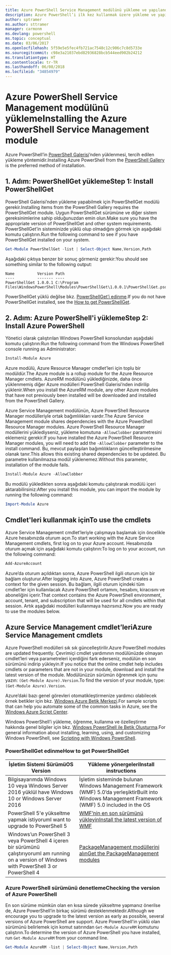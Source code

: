 ```yaml
---
title: Azure PowerShell Service Management modülünü yükleme ve yapılandırma | Microsoft Docs
description: Azure PowerShell’i ilk kez kullanmak üzere yükleme ve yapılandırma.
author: sptramer
ms.author: sttramer
manager: carmonm
ms.devlang: powershell
ms.topic: conceptual
ms.date: 03/06/2017
ms.openlocfilehash: 5f59e5e5fec4fb721ac7548c12c906c7c8d5733e
ms.sourcegitcommit: c98e3a21037ebd82936828bcb544eed902b24212
ms.translationtype: HT
ms.contentlocale: tr-TR
ms.lasthandoff: 06/08/2018
ms.locfileid: "34854979"
---
```

# <a name="installing-the-azure-powershell-service-management-module"></a><span data-ttu-id="cc2ab-103">Azure PowerShell Service Management modülünü yükleme</span><span class="sxs-lookup"><span data-stu-id="cc2ab-103">Installing the Azure PowerShell Service Management module</span></span>

<span data-ttu-id="cc2ab-104">Azure PowerShell’in [PowerShell Galerisi](https://www.powershellgallery.com/)’nden yüklenmesi, tercih edilen yükleme yöntemidir.</span><span class="sxs-lookup"><span data-stu-id="cc2ab-104">Installing Azure PowerShell from the [PowerShell Gallery](https://www.powershellgallery.com/) is the preferred method of installation.</span></span>

## <a name="step-1-install-powershellget"></a><span data-ttu-id="cc2ab-105">1. Adım: PowerShellGet yükleme</span><span class="sxs-lookup"><span data-stu-id="cc2ab-105">Step 1: Install PowerShellGet</span></span>

<span data-ttu-id="cc2ab-106">PowerShell Galerisi’nden yükleme yapabilmek için PowerShellGet modülü gerekir.</span><span class="sxs-lookup"><span data-stu-id="cc2ab-106">Installing items from the PowerShell Gallery requires the PowerShellGet module.</span></span> <span data-ttu-id="cc2ab-107">Uygun PowerShellGet sürümüne ve diğer sistem gereksinimlerine sahip olduğunuzdan emin olun.</span><span class="sxs-lookup"><span data-stu-id="cc2ab-107">Make sure you have the appropriate version of PowerShellGet and other system requirements.</span></span> <span data-ttu-id="cc2ab-108">PowerShellGet’in sisteminizde yüklü olup olmadığını görmek için aşağıdaki komutu çalıştırın.</span><span class="sxs-lookup"><span data-stu-id="cc2ab-108">Run the following command to see if you have PowerShellGet installed on your system.</span></span>

```powershell
Get-Module PowerShellGet -list | Select-Object Name,Version,Path
```

<span data-ttu-id="cc2ab-109">Aşağıdaki çıktıya benzer bir sonuç görmeniz gerekir:</span><span class="sxs-lookup"><span data-stu-id="cc2ab-109">You should see something similar to the following output:</span></span>

```
Name          Version Path
----          ------- ----
PowerShellGet 1.0.0.1 C:\Program Files\WindowsPowerShell\Modules\PowerShellGet\1.0.0.1\PowerShellGet.psd1
```

<span data-ttu-id="cc2ab-110">PowerShellGet yüklü değilse bkz. [PowerShellGet’i edinme](#how-to-get-powershellget).</span><span class="sxs-lookup"><span data-stu-id="cc2ab-110">If you do not have PowerShellGet installed, see the [How to get PowerShellGet](#how-to-get-powershellget).</span></span>

## <a name="step-2-install-azure-powershell"></a><span data-ttu-id="cc2ab-111">2. Adım: Azure PowerShell'i yükleme</span><span class="sxs-lookup"><span data-stu-id="cc2ab-111">Step 2: Install Azure PowerShell</span></span>

<span data-ttu-id="cc2ab-112">Yönetici olarak çalıştırılan Windows PowerShell konsolundan aşağıdaki komutu çalıştırın:</span><span class="sxs-lookup"><span data-stu-id="cc2ab-112">Run the following command from the Windows PowerShell console running as Administrator:</span></span>

```powershell
Install-Module Azure
```

<span data-ttu-id="cc2ab-113">Azure modülü, Azure Resource Manager cmdlet’leri için toplu bir modüldür.</span><span class="sxs-lookup"><span data-stu-id="cc2ab-113">The Azure module is a rollup module for the Azure Resource Manager cmdlets.</span></span> <span data-ttu-id="cc2ab-114">AzureRM modülünü yüklediğinizde, daha önce yüklenmemiş diğer Azure modülleri PowerShell Galerisi’nden indirilip yüklenir.</span><span class="sxs-lookup"><span data-stu-id="cc2ab-114">When you install the AzureRM module, any other Azure modules that have not previously been installed will be downloaded and installed from the PowerShell Gallery.</span></span>

<span data-ttu-id="cc2ab-115">Azure Service Management modülünün, Azure PowerShell Resource Manager modülleriyle ortak bağımlılıkları vardır.</span><span class="sxs-lookup"><span data-stu-id="cc2ab-115">The Azure Service Management module shares dependencies with the Azure PowerShell Resource Manager modules.</span></span> <span data-ttu-id="cc2ab-116">Azure PowerShell Resource Manager modüllerini yüklediyseniz, yükleme komutuna `-AllowClobber` parametresini eklemeniz gerekir.</span><span class="sxs-lookup"><span data-stu-id="cc2ab-116">If you have installed the Azure PowerShell Resource Manager modules, you will need to add the `-AllowClobber` parameter to the install command.</span></span> <span data-ttu-id="cc2ab-117">Bu, mevcut paylaşılan bağımlılıkların güncelleştirilmesine olanak tanır.</span><span class="sxs-lookup"><span data-stu-id="cc2ab-117">This allows this existing shared dependencies to be updated.</span></span> <span data-ttu-id="cc2ab-118">Bu parametre kullanılmazsa modül yüklenemez.</span><span class="sxs-lookup"><span data-stu-id="cc2ab-118">Without this parameter, installation of the module fails.</span></span>

```powershell
Install-Module Azure -AllowClobber
```

<span data-ttu-id="cc2ab-119">Bu modülü yükledikten sonra aşağıdaki komutu çalıştırarak modülü içeri aktarabilirsiniz:</span><span class="sxs-lookup"><span data-stu-id="cc2ab-119">After you install this module, you can import the module by running the following command:</span></span>

```powershell
Import-Module Azure
```

## <a name="to-use-the-cmdlets"></a><span data-ttu-id="cc2ab-120">Cmdlet'leri kullanmak için</span><span class="sxs-lookup"><span data-stu-id="cc2ab-120">To use the cmdlets</span></span>

<span data-ttu-id="cc2ab-121">Azure Service Management cmdlet’leriyle çalışmaya başlamak için öncelikle Azure hesabınızda oturum açın.</span><span class="sxs-lookup"><span data-stu-id="cc2ab-121">To start working with the Azure Service Management cmdlets, first log on to your Azure account.</span></span> <span data-ttu-id="cc2ab-122">Hesabınızda oturum açmak için aşağıdaki komutu çalıştırın:</span><span class="sxs-lookup"><span data-stu-id="cc2ab-122">To log on to your account, run the following command:</span></span>

```powershell
Add-AzureAccount
```

<span data-ttu-id="cc2ab-123">Azure’da oturum açıldıktan sonra, Azure PowerShell ilgili oturum için bir bağlam oluşturur.</span><span class="sxs-lookup"><span data-stu-id="cc2ab-123">After logging into Azure, Azure PowerShell creates a context for the given session.</span></span> <span data-ttu-id="cc2ab-124">Bu bağlam, ilgili oturum içindeki tüm cmdlet’ler için kullanılacak Azure PowerShell ortamını, hesabını, kiracısını ve aboneliğini içerir.</span><span class="sxs-lookup"><span data-stu-id="cc2ab-124">That context contains the Azure PowerShell environment, account, tenant, and subscription that will be used for all cmdlets within that session.</span></span> <span data-ttu-id="cc2ab-125">Artık aşağıdaki modülleri kullanmaya hazırsınız.</span><span class="sxs-lookup"><span data-stu-id="cc2ab-125">Now you are ready to use the modules below.</span></span>

## <a name="azure-service-management-cmdlets"></a><span data-ttu-id="cc2ab-126">Azure Service Management cmdlet’leri</span><span class="sxs-lookup"><span data-stu-id="cc2ab-126">Azure Service Management cmdlets</span></span>

<span data-ttu-id="cc2ab-127">Azure PowerShell modülleri sık sık güncelleştirilir.</span><span class="sxs-lookup"><span data-stu-id="cc2ab-127">Azure PowerShell modules are updated frequently.</span></span> <span data-ttu-id="cc2ab-128">Çevrimiçi cmdlet yardımının modülünüzde olmayan cmdlet’leri veya parametreleri içerdiğini fark ederseniz, modülün en son sürümünü indirip yükleyin.</span><span class="sxs-lookup"><span data-stu-id="cc2ab-128">If you notice that the online cmdlet help includes cmdlets or parameters that are not in your module, download and install the latest version of the module.</span></span> <span data-ttu-id="cc2ab-129">Modülünüzün sürümün öğrenmek için şunu yazın: `(Get-Module Azure).Version`.</span><span class="sxs-lookup"><span data-stu-id="cc2ab-129">To find the version of your module, type: `(Get-Module Azure).Version`.</span></span>

<span data-ttu-id="cc2ab-130">Azure’daki bazı genel görevleri otomatikleştirmenize yardımcı olabilecek örnek betikler için bkz. [Windows Azure Betik Merkezi](http://www.windowsazure.com/documentation/scripts/).</span><span class="sxs-lookup"><span data-stu-id="cc2ab-130">For sample scripts that can help you automate some of the common tasks in Azure, see the [Windows Azure Script Center](http://www.windowsazure.com/documentation/scripts/).</span></span>

<span data-ttu-id="cc2ab-131">Windows PowerShell’i yükleme, öğrenme, kullanma ve özelleştirme hakkında genel bilgiler için bkz. [Windows PowerShell ile Betik Oluşturma](http://go.microsoft.com/fwlink/p/?linkid=320210).</span><span class="sxs-lookup"><span data-stu-id="cc2ab-131">For general information about installing, learning, using, and customizing Windows PowerShell, see [Scripting with Windows PowerShell](http://go.microsoft.com/fwlink/p/?linkid=320210).</span></span>

### <a name="how-to-get-powershellget"></a><span data-ttu-id="cc2ab-132">PowerShellGet edinme</span><span class="sxs-lookup"><span data-stu-id="cc2ab-132">How to get PowerShellGet</span></span>

|<span data-ttu-id="cc2ab-133">İşletim Sistemi Sürümü</span><span class="sxs-lookup"><span data-stu-id="cc2ab-133">OS Version</span></span>|<span data-ttu-id="cc2ab-134">Yükleme yönergeleri</span><span class="sxs-lookup"><span data-stu-id="cc2ab-134">Install instructions</span></span>|
|---|---|
|<span data-ttu-id="cc2ab-135">Bilgisayarımda Windows 10 veya Windows Server 2016 yüklü</span><span class="sxs-lookup"><span data-stu-id="cc2ab-135">I have Windows 10 or Windows Server 2016</span></span>|<span data-ttu-id="cc2ab-136">İşletim sisteminde bulunan Windows Management Framework (WMF) 5.0’da yerleşiktir</span><span class="sxs-lookup"><span data-stu-id="cc2ab-136">Built into Windows Management Framework (WMF) 5.0 included in the OS</span></span>|
|<span data-ttu-id="cc2ab-137">PowerShell 5'e yükseltme yapmak istiyorum</span><span class="sxs-lookup"><span data-stu-id="cc2ab-137">I want to upgrade to PowerShell 5</span></span>|[<span data-ttu-id="cc2ab-138">WMF’nin en son sürümünü yükleyin</span><span class="sxs-lookup"><span data-stu-id="cc2ab-138">Install the latest version of WMF</span></span>](https://www.microsoft.com/en-us/download/details.aspx?id=54616)|
|<span data-ttu-id="cc2ab-139">Windows’un PowerShell 3 veya PowerShell 4 içeren bir sürümünü çalıştırıyorum</span><span class="sxs-lookup"><span data-stu-id="cc2ab-139">I am running on a version of Windows with PowerShell 3 or PowerShell 4</span></span>|[<span data-ttu-id="cc2ab-140">PackageManagement modüllerini alın</span><span class="sxs-lookup"><span data-stu-id="cc2ab-140">Get the PackageManagement modules</span></span>](http://go.microsoft.com/fwlink/?LinkID=746217)|

<a id="helpmechoose"></a>
### <a name="checking-the-version-of-azure-powershell"></a><span data-ttu-id="cc2ab-141">Azure PowerShell sürümünü denetleme</span><span class="sxs-lookup"><span data-stu-id="cc2ab-141">Checking the version of Azure PowerShell</span></span>

<span data-ttu-id="cc2ab-142">En son sürüme mümkün olan en kısa sürede yükseltme yapmanız önerilse de, Azure PowerShell’in birkaç sürümü desteklenmektedir.</span><span class="sxs-lookup"><span data-stu-id="cc2ab-142">Although we encourage you to upgrade to the latest version as early as possible, several versions of Azure PowerShell are support.</span></span> <span data-ttu-id="cc2ab-143">Azure PowerShell'in yüklü olan sürümünü belirlemek için komut satırından `Get-Module AzureRM` komutunu çalıştırın.</span><span class="sxs-lookup"><span data-stu-id="cc2ab-143">To determine the version of Azure PowerShell you have installed, run `Get-Module AzureRM` from your command line.</span></span>

```powershell
Get-Module AzureRM -list | Select-Object Name,Version,Path
```
